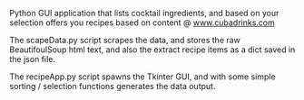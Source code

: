Python GUI application that lists cocktail ingredients, and based on your selection offers you recipes based on content @ www.cubadrinks.com

The scapeData.py script scrapes the data, and stores the raw BeautifoulSoup html text, and also the extract recipe items as a dict saved in the json file.

The recipeApp.py script spawns the Tkinter GUI, and with some simple sorting / selection functions generates the data output.